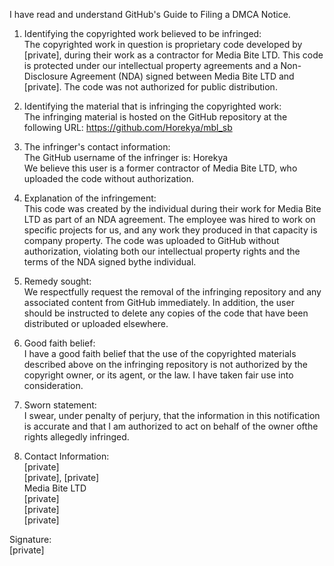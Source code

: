 I have read and understand GitHub's Guide to Filing a DMCA Notice.
 
1. Identifying the copyrighted work believed to be infringed:  
The copyrighted work in question is proprietary code developed by [private], during their work
as a contractor for Media Bite LTD. This code is protected under our intellectual property agreements
and a Non-Disclosure Agreement (NDA) signed between Media Bite LTD and [private]. The
code was not authorized for public distribution.
 
2. Identifying the material that is infringing the copyrighted work:  
The infringing material is hosted on the GitHub repository at the following URL:
https://github.com/Horekya/mbl_sb
 
3. The infringer's contact information:  
The GitHub username of the infringer is: Horekya  
We believe this user is a former contractor of Media Bite LTD, who uploaded the code without
authorization.
 
4. Explanation of the infringement:  
This code was created by the individual during their work for Media Bite LTD as part of an NDA
agreement. The employee was hired to work on specific projects for us, and any work they produced in
that capacity is company property. The code was uploaded to GitHub without authorization, violating
both our intellectual property rights and the terms of the NDA signed bythe individual.
 
5. Remedy sought:  
We respectfully request the removal of the infringing repository and any associated content from
GitHub immediately. In addition, the user should be instructed to delete any copies of the code that
have been distributed or uploaded elsewhere.
 
6. Good faith belief:  
I have a good faith belief that the use of the copyrighted materials described above on the infringing repository is not authorized by the copyright owner, or its agent, or the law. I have taken fair use into consideration.
 
7. Sworn statement:  
I swear, under penalty of perjury, that the information in this notification is accurate and that I am authorized to act on behalf of the owner ofthe rights allegedly infringed.
 
8. Contact Information:  
[private]  
[private], [private]  
Media Bite LTD  
[private]  
[private]  
[private]  
 
Signature:  
[private]
